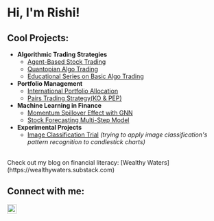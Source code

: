 <h1>Hi, I'm Rishi! 
  
 

<h2>Cool Projects:</h2>

- <b>Algorithmic Trading Strategies</b>
  - [Agent-Based Stock Trading](https://github.com/rishig77/agent_based_stock_trading)
  - [Quantopian Algo Trading](https://github.com/rishig77/quantopian_algo_trading)
  - [Educational Series on Basic Algo Trading](https://github.com/rishig77/series_algo_trading)
- <b>Portfolio Management</b>
  - [International Portfolio Allocation](https://github.com/rishig77/portfolio_allocation_case_study)
  - [Pairs Trading Strategy(KO & PEP)](https://github.com/rishig77/pairs_trading_strategy)
- <b>Machine Learning in Finance</b>
  - [Momentum Spillover Effect with GNN](https://github.com/rishig77/momentum_spillover_effect_GNN)
  - [Stock Forecasting Multi-Step Model](https://github.com/rishig77/stock_multi_step_model)
- <b>Experimental Projects</b>
  - [Image Classification Trial](https://github.com/rishig77/image_classification_trial) <i>(trying to apply image classification's pattern recognition to candlestick charts)</i>
  
<br />
Check out my blog on financial literacy: [Wealthy Waters](https://wealthywaters.substack.com)


<h2>Connect with me:</h2>


[<img align="left" alt="RishiGottimukkala | LinkedIn" width="22px" src="https://cdn.jsdelivr.net/npm/simple-icons@v3/icons/linkedin.svg" />][linkedin]


[linkedin]: https://www.linkedin.com/in/rishi-gottimukkala-107783234/

<!--
-->
